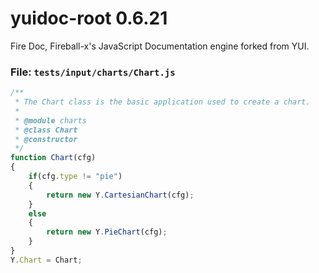 
# yuidoc-root 0.6.21

Fire Doc, Fireball-x&#x27;s JavaScript Documentation engine forked from YUI.


### File: `tests/input/charts/Chart.js`

```js
/**
 * The Chart class is the basic application used to create a chart.
 *
 * @module charts
 * @class Chart
 * @constructor
 */
function Chart(cfg)
{
    if(cfg.type != "pie")
    {
        return new Y.CartesianChart(cfg);
    }
    else
    {
        return new Y.PieChart(cfg);
    }
}
Y.Chart = Chart;

```
